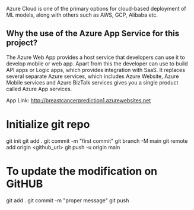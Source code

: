 Azure Cloud is one of the primary options for cloud-based deployment of ML models, along with others such as AWS, GCP, Alibaba etc.

## Why the use of the Azure App Service for this project?

The Azure Web App provides a host service that developers can use it to develop mobile or web app. Apart from this the developer can use to build API apps or Logic apps, which provides integration with SaaS. It replaces several separate Azure services, which includes Azure Website, Azure Mobile services and Azure BizTalk services gives you a single product called Azure App services.

App Link: http://breastcancerprediction1.azurewebsites.net

# Initialize git repo
git init
git add .
git commit -m "first commit"
git branch -M main
git remote add origin <github_url>
git push -u origin main

# To update the modification on GitHUB

git add .
git commit -m "proper message"
git push 

